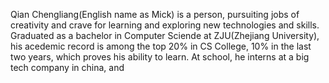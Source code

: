 Qian Chengliang(English name as Mick) is a person, pursuiting jobs of creativity and crave for learning and exploring new technologies and skills.
Graduated as a bachelor in Computer Sciende at ZJU(Zhejiang University), his acedemic record is among the top 20% in CS College, 10% in the last two years, which proves his ability to learn. At school, he interns at a big tech company in china, and 
